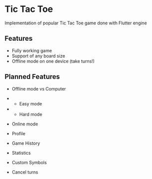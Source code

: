 # Tic Tac Toe

Implementation of popular Tic Tac Toe game done with Flutter engine

## Features

- Fully working game
- Support of any board size
- Offline mode on one device (take turns!)

## Planned Features

- Offline mode vs Computer
- - Easy mode
- - Hard mode
- Online mode

- Profile
- Game History
- Statistics
- Custom Symbols
- Cancel turns
